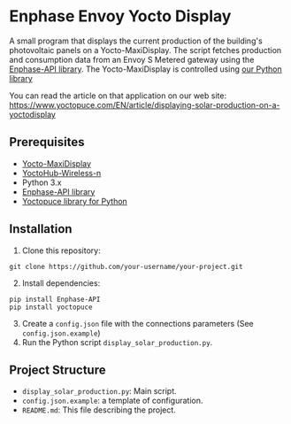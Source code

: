 # Enphase Envoy Yocto Display

A small program that displays the current production of the building's photovoltaic panels on a
Yocto-MaxiDisplay. The script fetches production and consumption data from an Envoy S Metered gateway
using the [Enphase-API library](https://github.com/Matthew1471/Enphase-API). The Yocto-MaxiDisplay is controlled
using [our Python library](https://github.com/yoctopuce/yoctolib_python)

You can read the article on that application on our web
site: https://www.yoctopuce.com/EN/article/displaying-solar-production-on-a-yoctodisplay

## Prerequisites

- [Yocto-MaxiDisplay](https://www.yoctopuce.com/EN/products/usb-displays/yocto-maxidisplay)
- [YoctoHub-Wireless-n](https://www.yoctopuce.com/EN/products/extensions-and-networking/yoctohub-wireless-n)
- Python 3.x
- [Enphase-API library](https://github.com/Matthew1471/Enphase-API)
- [Yoctopuce library for Python](https://github.com/yoctopuce/yoctolib_python)

## Installation

1. Clone this repository:

```
git clone https://github.com/your-username/your-project.git
```

2. Install dependencies:

```
pip install Enphase-API
pip install yoctopuce
```

3. Create a `config.json` file with the connections parameters (See `config.json.example`)
4. Run the Python script `display_solar_production.py`.

## Project Structure

- `display_solar_production.py`: Main script.
- `config.json.example`: a template of configuration.
- `README.md`: This file describing the project.
